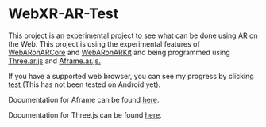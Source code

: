 # WebXR-AR-Test
<p> This project is an experimental project to see what can be done using AR on the Web. This project is using the experimental features of <a href="https://github.com/google-ar/WebARonARCore">WebARonARCore</a> and <a href="https://github.com/google-ar/WebARonARKit">WebARonARKit</a> and being programmed using <a href="https://github.com/google-ar/three.ar.js">Three.ar.js</a> and <a href="https://github.com/chenzlabs/aframe-ar">Aframe.ar.js.</a></p>
<p>If you have a supported web browser, you can see my progress by clicking <a href="https://cameroneidenier.github.io/WebXRTest/main.html"> test </a>(This has not been tested on Android yet).</p>
<p>Documentation for Aframe can be found <a href="https://aframe.io/">here</a>.</p>
<p>Documentation for Three.js can be found <a href="https://threejs.org/">here</a>.</p>
